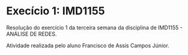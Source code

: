 # Execício 1: IMD1155

Resolução do exercício 1 da terceira semana da disciplina de IMD1155 - ANÁLISE DE REDES.

Atividade realizada pelo aluno Francisco de Assis Campos Júnior.
